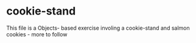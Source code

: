 # cookie-stand

This file is a Objects- based exercise involing a cookie-stand and salmon cookies - 
more to follow
